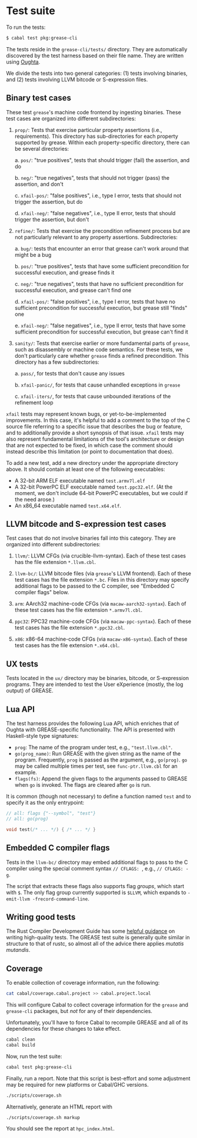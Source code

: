 # Test suite

To run the tests:

```sh
$ cabal test pkg:grease-cli
```

The tests reside in the `grease-cli/tests/` directory. They are automatically
discovered by the test harness based on their file name. They are written using
[Oughta][oughta].

[oughta]: https://github.com/GaloisInc/oughta

We divide the tests into two general categories: (1) tests involving binaries,
and (2) tests involving LLVM bitcode or S-expression files.

## Binary test cases

These test `grease`'s machine code frontend by ingesting binaries. These test
cases are organized into different subdirectories:

1. `prop/`: Tests that exercise particular property assertions (i.e., requirements). This directory has sub-directories for each property supported by grease. Within each property-specific directory, there can be several directories:

    a. `pos/`: "true positives", tests that should trigger (fail) the assertion, and do

    b. `neg/`: "true negatives", tests that should not trigger (pass) the assertion, and don't

    c. `xfail-pos/`: "false positives", i.e., type I error, tests that should not trigger the assertion, but do

    d. `xfail-neg/`: "false negatives", i.e., type II error, tests that should trigger the assertion, but don't

2. `refine/`: Tests that exercise the precondition refinement process but are not particularly relevant to any property assertions. Subdirectories:

    a. `bug/`: tests that encounter an error that grease can't work around that might be a bug

    b. `pos/`: "true positives", tests that have some sufficient precondition for successful execution, and grease finds it

    c. `neg/`: "true negatives", tests that have no sufficient precondition for successful execution, and grease can't find one

    d. `xfail-pos/`: "false positives", i.e., type I error, tests that have no sufficient precondition for successful execution, but grease still "finds" one

    e. `xfail-neg/`: "false negatives", i.e., type II error, tests that have some sufficient precondition for successful execution, but grease can't find it

3. `sanity/`: Tests that exercise earlier or more fundamental parts of `grease`, such as disassembly or machine code semantics. For these tests, we don't particularly care whether `grease` finds a refined precondition. This directory has a few subdirectories:

    a. `pass/`, for tests that don't cause any issues

    b. `xfail-panic/`, for tests that cause unhandled exceptions in `grease`

    c. `xfail-iters/`, for tests that cause unbounded iterations of the refinement loop

`xfail` tests may represent known bugs, or yet-to-be-implemented improvements. In this case, it's helpful to add a comment to the top of the C source file referring to a specific issue that describes the bug or feature, and to additionally provide a short synopsis of that issue. `xfail` tests may also represent fundamental limitations of the tool's architecture or design that are not expected to be fixed, in which case the comment should instead describe this limitation (or point to documentation that does).

To add a new test, add a new directory under the appropriate directory above. It should contain at least one of the following executables:

- A 32-bit ARM ELF executable named `test.armv7l.elf`
- A 32-bit PowerPC ELF executable named `test.ppc32.elf`. (At the moment, we don't include 64-bit PowerPC executables, but we could if the need arose.)
- An x86_64 executable named `test.x64.elf`.

## LLVM bitcode and S-expression test cases

Test cases that do not involve binaries fall into this category. They are
organized into different subdirectories:

1. `llvm/`: LLVM CFGs (via crucible-llvm-syntax). Each of these test cases has
   the file extension `*.llvm.cbl`.

2. `llvm-bc/`: LLVM bitcode files (via `grease`'s LLVM frontend). Each of these
   test cases has the file extension `*.bc`. Files in this directory may specify
   additional flags to be passed to the C compiler, see "Embedded C compiler
   flags" below.

3. `arm`: AArch32 machine-code CFGs (via `macaw-aarch32-syntax`). Each of these
   test cases has the file extension `*.armv7l.cbl`.

4. `ppc32`: PPC32 machine-code CFGs (via `macaw-ppc-syntax`). Each of these test
   cases has the file extension `*.ppc32.cbl`.

5. `x86`: x86-64 machine-code CFGs (via `macaw-x86-syntax`). Each of these test
   cases has the file extension `*.x64.cbl`.

## UX tests

Tests located in the `ux/` directory may be binaries, bitcode, or S-expression programs.
They are intended to test the User eXperience (mostly, the log output) of GREASE.

## Lua API

The test harness provides the following Lua API, which enriches that of Oughta
with GREASE-specific functionality. The API is presented with Haskell-style
type signatures:

- `prog`: The name of the program under test, e.g., `"test.llvm.cbl"`.
- `go(prog_name)`: Run GREASE with the given string as the name of the program.
  Frequently, `prog` is passed as the argument, e.g., `go(prog)`. `go` may be
  called multiple times per test, see `func-ptr.llvm.cbl` for an example.
- `flags(fs)`: Append the given flags to the arguments passed to GREASE when
  `go` is invoked. The flags are cleared after `go` is run.

It is common (though not necessary) to define a function named `test` and to
specify it as the only entrypoint:
```c
// all: flags {"--symbol", "test"}
// all: go(prog)

void test(/* ... */) { /* ... */ }
```

## Embedded C compiler flags

Tests in the `llvm-bc/` directory may embed additional flags to pass to the C
compiler using the special comment syntax `// CFLAGS: `, e.g., `// CFLAGS: -g`.

The script that extracts these flags also supports flag *groups*, which start
with `$`. The only flag group currently supported is `$LLVM`, which expands to
`-emit-llvm -frecord-command-line`.

## Writing good tests

The Rust Compiler Development Guide has some [helpful guidance] on writing
high-quality tests. The GREASE test suite is generally quite similar in
structure to that of rustc, so almost all of the advice there applies *mutatis
mutandis*.

[helpful guidance]: (https://github.com/rust-lang/rust/blob/3350c1eb3fd8fe1bee1ed4c76944d707bd256876/src/doc/rustc-dev-guide/src/tests/best-practices.md)

## Coverage

To enable collection of coverage information, run the following:

```sh
cat cabal/coverage.cabal.project >> cabal.project.local
```

This will configure Cabal to collect coverage information for the `grease` and
`grease-cli` packages, but *not* for any of their dependencies.

Unfortunately, you'll have to force Cabal to recompile GREASE and all of its
dependencies for these changes to take effect.

```sh
cabal clean
cabal build
```

Now, run the test suite:

```sh
cabal test pkg:grease-cli
```

Finally, run a report. Note that this script is best-effort and some adjustment
may be required for new platforms or Cabal/GHC versions.

```sh
./scripts/coverage.sh
```

Alternatively, generate an HTML report with

```sh
./scripts/coverage.sh markup
```

You should see the report at `hpc_index.html`.
